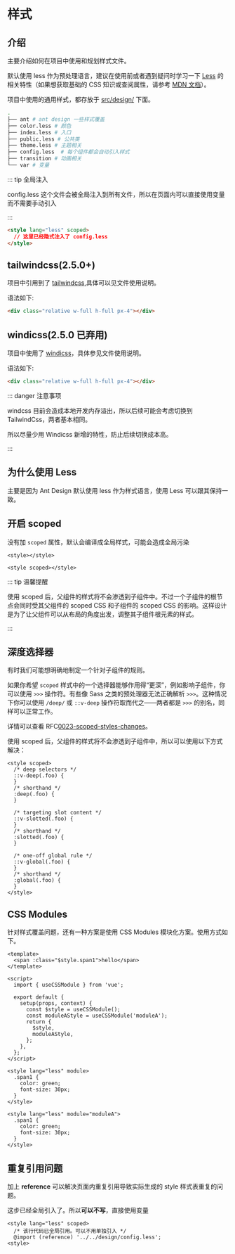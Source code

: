 # 样式

## 介绍

主要介绍如何在项目中使用和规划样式文件。

默认使用 less 作为预处理语言，建议在使用前或者遇到疑问时学习一下 [Less](http://lesscss.org/) 的相关特性（如果想获取基础的 CSS 知识或查阅属性，请参考 [MDN 文档](https://developer.mozilla.org/zh-CN/docs/Web/CSS/Reference)）。

项目中使用的通用样式，都存放于 [src/design/](https://github.com/vbenjs/vue-vben-admin/tree/main/src/design) 下面。

```bash
.
├── ant # ant design 一些样式覆盖
├── color.less # 颜色
├── index.less # 入口
├── public.less # 公共类
├── theme.less # 主题相关
├── config.less  # 每个组件都会自动引入样式
├── transition # 动画相关
└── var # 变量

```

::: tip 全局注入

config.less 这个文件会被全局注入到所有文件，所以在页面内可以直接使用变量而不需要手动引入

:::

```html
<style lang="less" scoped>
  // 这里已经隐式注入了 config.less
</style>
```

## tailwindcss(2.5.0+)

项目中引用到了 [tailwindcss](https://tailwindcss.com/docs),具体可以见文件使用说明。

语法如下:

```html
<div class="relative w-full h-full px-4"></div>
```

## windicss(2.5.0 已弃用)

项目中使用了 [windicss](https://windicss.org/)，具体参见文件使用说明。

语法如下:

```html
<div class="relative w-full h-full px-4"></div>
```

::: danger 注意事项

windcss 目前会造成本地开发内存溢出，所以后续可能会考虑切换到 TailwindCss，两者基本相同。

所以尽量少用 Windicss 新增的特性，防止后续切换成本高。

:::

## 为什么使用 Less

主要是因为 Ant Design 默认使用 less 作为样式语言，使用 Less 可以跟其保持一致。

## 开启 scoped

没有加 `scoped` 属性，默认会编译成全局样式，可能会造成全局污染

```vue
<style></style>

<style scoped></style>
```

::: tip 温馨提醒

使用 scoped 后，父组件的样式将不会渗透到子组件中。不过一个子组件的根节点会同时受其父组件的 scoped CSS 和子组件的 scoped CSS 的影响。这样设计是为了让父组件可以从布局的角度出发，调整其子组件根元素的样式。

:::

## 深度选择器

有时我们可能想明确地制定一个针对子组件的规则。

如果你希望 `scoped` 样式中的一个选择器能够作用得“更深”，例如影响子组件，你可以使用 `>>>` 操作符。有些像 Sass 之类的预处理器无法正确解析 `>>>`。这种情况下你可以使用 `/deep/` 或 `::v-deep` 操作符取而代之——两者都是 `>>>` 的别名，同样可以正常工作。

详情可以查看 RFC[0023-scoped-styles-changes](https://github.com/vuejs/rfcs/blob/master/active-rfcs/0023-scoped-styles-changes.md)。

使用 scoped 后，父组件的样式将不会渗透到子组件中，所以可以使用以下方式解决：

```vue
<style scoped>
  /* deep selectors */
  ::v-deep(.foo) {
  }
  /* shorthand */
  :deep(.foo) {
  }

  /* targeting slot content */
  ::v-slotted(.foo) {
  }
  /* shorthand */
  :slotted(.foo) {
  }

  /* one-off global rule */
  ::v-global(.foo) {
  }
  /* shorthand */
  :global(.foo) {
  }
</style>
```

## CSS Modules

针对样式覆盖问题，还有一种方案是使用 CSS Modules 模块化方案。使用方式如下。

```vue
<template>
  <span :class="$style.span1">hello</span>
</template>

<script>
  import { useCSSModule } from 'vue';

  export default {
    setup(props, context) {
      const $style = useCSSModule();
      const moduleAStyle = useCSSModule('moduleA');
      return {
        $style,
        moduleAStyle,
      };
    },
  };
</script>

<style lang="less" module>
  .span1 {
    color: green;
    font-size: 30px;
  }
</style>

<style lang="less" module="moduleA">
  .span1 {
    color: green;
    font-size: 30px;
  }
</style>
```

## 重复引用问题

加上 **reference** 可以解决页面内重复引用导致实际生成的 style 样式表重复的问题。

这步已经全局引入了。所以**可以不写**，直接使用变量

```vue
<style lang="less" scoped>
  /* 该行代码已全局引用。可以不用单独引入 */
  @import (reference) '../../design/config.less';
<style>
```
